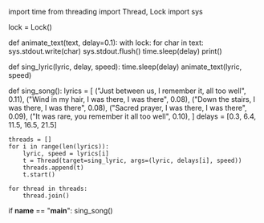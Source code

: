 import time
from threading import Thread, Lock
import sys

lock = Lock()

def animate_text(text, delay=0.1):
    with lock:
        for char in text:
            sys.stdout.write(char)
            sys.stdout.flush()
            time.sleep(delay)
        print()

def sing_lyric(lyric, delay, speed):
    time.sleep(delay)
    animate_text(lyric, speed)

def sing_song():
    lyrics = [
        ("Just between us, I remember it, all too well", 0.11),
        ("Wind in my hair, I was there, I was there", 0.08),
        ("Down the stairs, I was there, I was there", 0.08),
        ("Sacred prayer, I was there, I was there", 0.09),
        ("It was rare, you remember it all too well", 0.10),
    ]
    delays = [0.3, 6.4, 11.5, 16.5, 21.5]

    threads = []
    for i in range(len(lyrics)):
        lyric, speed = lyrics[i]
        t = Thread(target=sing_lyric, args=(lyric, delays[i], speed))
        threads.append(t)
        t.start()

    for thread in threads:
        thread.join()

if __name__ == "__main__":
    sing_song()
